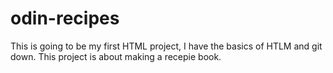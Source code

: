 # odin-recipes

This is going to be my first HTML project, I have the basics of HTLM and git down. This project is about making a recepie book.

